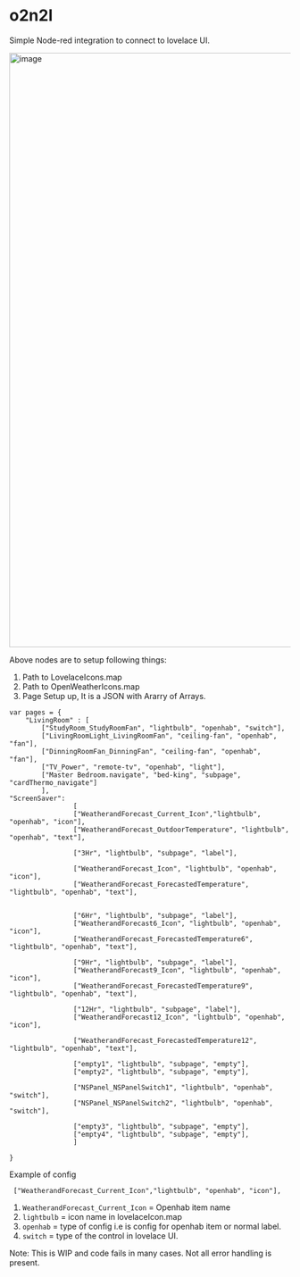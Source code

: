# o2n2l

Simple Node-red integration to connect to lovelace UI. 

<img width="1065" alt="image" src="https://user-images.githubusercontent.com/32016319/202849663-e4a097f6-7472-45f0-a354-e040196fc5d5.png">

Above nodes are to setup following things:
1. Path to LovelaceIcons.map
2. Path to OpenWeatherIcons.map
3. Page Setup up, It is a JSON with Ararry of Arrays.
```
var pages = {
    "LivingRoom" : [
        ["StudyRoom_StudyRoomFan", "lightbulb", "openhab", "switch"],
        ["LivingRoomLight_LivingRoomFan", "ceiling-fan", "openhab", "fan"],
        ["DinningRoomFan_DinningFan", "ceiling-fan", "openhab", "fan"],
        ["TV_Power", "remote-tv", "openhab", "light"],
        ["Master Bedroom.navigate", "bed-king", "subpage", "cardThermo_navigate"]
        ],
"ScreenSaver": 
                [
                ["WeatherandForecast_Current_Icon","lightbulb", "openhab", "icon"],
                ["WeatherandForecast_OutdoorTemperature", "lightbulb", "openhab", "text"],

                ["3Hr", "lightbulb", "subpage", "label"],
               
                ["WeatherandForecast_Icon", "lightbulb", "openhab", "icon"],
                ["WeatherandForecast_ForecastedTemperature", "lightbulb", "openhab", "text"],
               
                
                ["6Hr", "lightbulb", "subpage", "label"],
                ["WeatherandForecast6_Icon", "lightbulb", "openhab", "icon"],
                ["WeatherandForecast_ForecastedTemperature6", "lightbulb", "openhab", "text"],
               
                ["9Hr", "lightbulb", "subpage", "label"],
                ["WeatherandForecast9_Icon", "lightbulb", "openhab", "icon"],
                ["WeatherandForecast_ForecastedTemperature9", "lightbulb", "openhab", "text"],

                ["12Hr", "lightbulb", "subpage", "label"],
                ["WeatherandForecast12_Icon", "lightbulb", "openhab", "icon"],
                
                ["WeatherandForecast_ForecastedTemperature12", "lightbulb", "openhab", "text"],

                ["empty1", "lightbulb", "subpage", "empty"],
                ["empty2", "lightbulb", "subpage", "empty"],

                ["NSPanel_NSPanelSwitch1", "lightbulb", "openhab", "switch"],
                ["NSPanel_NSPanelSwitch2", "lightbulb", "openhab", "switch"],
                
                ["empty3", "lightbulb", "subpage", "empty"],
                ["empty4", "lightbulb", "subpage", "empty"],
                ]

}

```

Example of config 

```
 ["WeatherandForecast_Current_Icon","lightbulb", "openhab", "icon"],
 ```
 
1.  `WeatherandForecast_Current_Icon` = Openhab item name
2.  `lightbulb` = icon name in lovelaceIcon.map
3.  `openhab` = type of config i.e is config for openhab item or normal label.
4.  `switch` = type of the control in lovelace UI. 
 
 
 Note: This is WIP and code fails in many cases. Not all error handling is present. 
 
